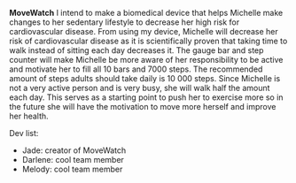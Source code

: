 **MoveWatch**
 I intend to make a biomedical device that helps Michelle make changes to her sedentary lifestyle to decrease her high risk for cardiovascular disease. From using my device, Michelle will decrease her risk of cardiovascular disease as it is scientifically proven that taking time to walk instead of sitting each day decreases it. The gauge bar and step counter will make Michelle be more aware of her responsibility to be active and motivate her to fill all 10 bars and 7000 steps. The recommended amount of steps adults should take daily is 10 000 steps. Since Michelle is not a very active person and is very busy, she will walk half the amount each day. This serves as a starting point to push her to exercise more so in the future she will have the motivation to move more herself and improve her health.

 Dev list:
 - Jade: creator of MoveWatch
 - Darlene: cool team member
 - Melody: cool team member
